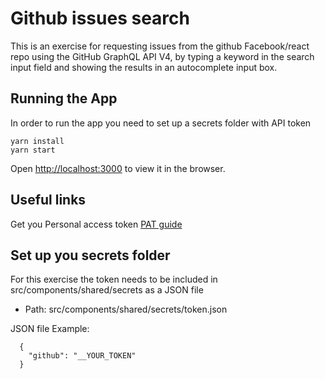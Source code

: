 # Github issues search

This is an exercise for requesting issues from the github Facebook/react repo using the GitHub GraphQL API V4, by typing a keyword in the search input field and showing the results in an autocomplete input box.

## Running the App

In order to run the app you need to set up a secrets folder with  API token

```
yarn install
yarn start
```

Open [http://localhost:3000](http://localhost:3000) to view it in the browser.

## Useful links

Get you Personal access token [PAT guide](https://docs.github.com/en/free-pro-team@latest/github/authenticating-to-github/creating-a-personal-access-token) 

## Set up you secrets folder

For this exercise the token needs to be included in src/components/shared/secrets as a JSON file</br>

- Path: src/components/shared/secrets/token.json

JSON file Example:
```
  {
    "github": "__YOUR_TOKEN"
  } 
```
